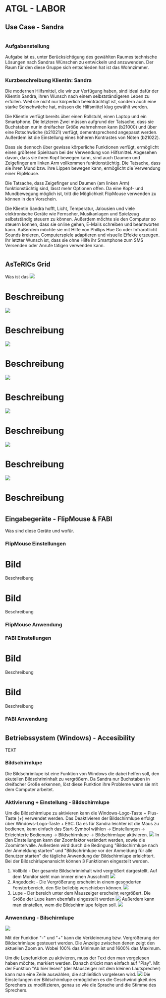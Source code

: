 
# ATGL - LABOR

## Use Case - Sandra
# 
#
### Aufgabenstellung
Aufgabe ist es, unter Berücksichtigung des gewählten Raumes technische Lösungen nach Sandras Wünschen zu entwickeln und anzuwenden. Der Raum für den diese Gruppe sich entschieden hat ist das Wohnzimmer.

### Kurzbeschreibung Klientin: Sandra
Die modernen Hilfsmittel, die wir zur Verfügung haben, sind ideal dafür der Klientin Sandra, ihren Wunsch nach einem selbstständigeren Leben zu erfüllen. Weil sie nicht nur körperlich beeinträchtigt ist, sondern auch eine starke Sehschwäche hat, müssen die Hilfsmittel klug gewählt werden.

Die Klientin verfügt bereits über einen Rollstuhl, einen Laptop und ein Smartphone. Die letzteren Zwei müssen aufgrund der Tatsache, dass sie Buchstaben nur in dreifacher Größe wahrnehmen kann (b21000) und über eine Rotschwäche (b21021) verfügt, dementsprechend angepasst werden. Außerdem ist die Einstellung eines höheren Kontrastes von Nöten (b21022). 

Dass sie dennoch über gewisse körperliche Funktionen verfügt, ermöglicht einen größeren Spielraum bei der Verwendung von Hilfsmittel. Abgesehen davon, dass sie ihren Kopf bewegen kann, sind auch Daumen und Zeigefinger am linken Arm vollkommen funktionstüchtig. Die Tatsache, dass sie ihren Mund bzw. ihre Lippen bewegen kann, ermöglicht die Verwendung einer FlipMouse. 

Die Tatsache, dass Zeigefinger und Daumen (am linken Arm) funktionstüchtig sind, lässt mehr Optionen offen. Da eine Kopf- und Mundbewegung möglich ist, tritt die Möglichkeit FlipMouse verwenden zu können in den Vorschein.

Die Klientin Sandra hofft, Licht, Temperatur, Jalousien und viele elektronische Geräte wie Fernseher, Musikanlagen und Spielzeug selbstständig steuern zu können. Außerdem möchte sie den Computer so steuern können, dass sie online gehen, E-Mails schreiben und beantworten kann. Außerdem möchte sie mit Hilfe von Phillips Hue Go oder Infrarotlicht Sounds kreieren, Computerspiele adaptieren und visuelle Effekte erzeugen. Ihr letzter Wunsch ist, dass sie ohne Hilfe ihr Smartphone zum SMS Versenden oder Anrufe tätigen verwenden kann.
#
## AsTeRICs Grid
Was ist das
![](Images_Grid_WZ/01_Main_Grid.jpg)
# Beschreibung
![](Images_Grid_WZ/02_WZmain_Grid.jpg)
# Beschreibung
![](Images_Grid_WZ/03_TemperaturMain_Grid.jpg)
# Beschreibung
![](Images_Grid_WZ/04_LichtDimmenMain_Grid.jpg)
# Beschreibung
![](Images_Grid_WZ/05_WZmediensteuerung_Grid.jpg)
# Beschreibung
![](Images_Grid_WZ/06_Radiosteuerung_Grid.jpg)
# Beschreibung
![](Images_Grid_WZ/07_WZ_TVsteuerung_Grid.jpg)
# Beschreibung
#
## Eingabegeräte - FlipMouse & FABI
Was sind diese Geräte und wofür.
### FlipMouse Einstellungen
# Bild
Beschreibung
# Bild
Beschreibung
### FlipMouse Anwendung
### FABI Einstellungen
# Bild
Beschreibung
# Bild
Beschreibung
### FABI Anwendung
#
## Betriebssystem (Windows) - Accesibility
TEXT
### Bildschirmlupe
Die Bildschrimlupe ist eine Funktion von Windows die dabei helfen soll, den akutellen Bildschriminhalt zu vergrößern. Da Sandra nur Buchstaben in dreifacher Größe erkennen, löst diese Funktion ihre Probleme wenn sie mit dem Computer arbeitet.
### Aktivierung + Einstellung - Bildschirmlupe
Um die Bildschirmlupe zu aktivieren kann die Windows-Logo-Taste + Plus-Taste (+) verwendet werden. Das Deaktivieren der Bildschirmlupe erfolgt über Windows-Logo-Taste + ESC.
Da es für Sandra leichter ist die Maus zu bedienen, kann einfach das Start-Symbol wählen -> Einstellungen -> Erleichterte Bedienung -> Bildschirmlupe -> Bildschirmlupe aktivieren.
![](Images_Wohnzimmer/Bildschirmlupe_Einstellungen1.PNG)
In den Einstellungen kann der Zoomfaktor verändert werden, sowie die Zoomintervalle. Außerdem wird durch die Bedingung "Bildschirmlupe nach der Anmeldung starten" und "Bildschrimlupe vor der Anmeldung für alle Benutzer starten" die tägliche Anwendung der Bildschirmlupe erleichtert.
Bei der Bildschirlupenansicht können 3 Funktionen eingestellt werden.
  1. Vollbild - Der gesamte Bildschriminhalt wird vergrößert dargestellt. Auf dem Monitor sieht man immer einen Ausschnitt
 ![](Images_Wohnzimmer/Bildschrimlupe_Vollbild.jpeg)
  2. Angedockt - Die Vergrößerung erscheint in einem gesonderten Fensterbereich, den Sie beliebig verschieben können.
 ![](Images_Wohnzimmer/Bildschirmlupe_Angedockt.jpeg)
  3. Lupe - Der bereich unter dem Mauszeiger erscheint vergrößert. Die Größe der Lupe kann ebenfalls eingestellt werden
 ![](Images_Wohnzimmer/Bildschirmlupe_Lupe.png)
Außerdem kann man einstellen, wem die Bildschirmlupe folgen soll.
![](Images_Wohnzimmer/Bildschirmlupe_Einstellungen2.PNG)

### Anwendung - Bilschirmlupe
![](Images_Wohnzimmer/Bildschrimlupe_Menu.PNG)

Mit der Funktion "-" und "+" kann die Verkleinerung bzw. Vergrößerung der Bildschrimlupe gesteuert werden. Die Anzeige zwischen denen zeigt den aktuellen Zoom an. Wobei 100% das Minimum ist und 1600% das Maximum.

Um die Lesefunktion zu aktivieren, muss der Text den man vorgelesen haben möchte, markiert werden. Danach drückt man einfach auf "Play". Mit der Funktion "Ab hier lesen" (der Mauszeiger mit dem kleinen Lautsprecher) kann man eine Zeile auswählen, die schließlich vorgelesen wird.
![](Images_Wohnzimmer/Bildschirmlupe_Menu_Settings.jpeg)
Die Einstellungen der Bildschirmlupe ermöglichen es die Geschwindigkeit des Sprechers zu modifizieren, genau so wie die Sprache und die Stimme des Sprechers.
